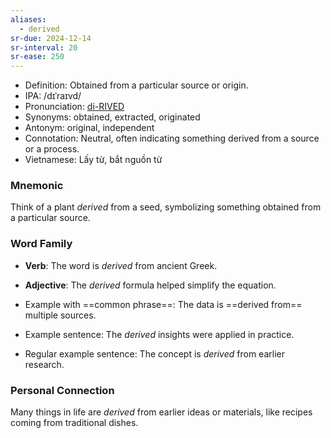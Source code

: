 ```yaml
---
aliases:
  - derived
sr-due: 2024-12-14
sr-interval: 20
sr-ease: 250
---
```

- Definition: Obtained from a particular source or origin.
- IPA: /dɪˈraɪvd/
- Pronunciation: [di-RIVED](https://www.google.com/search?q=how+to+pronounce=derived)
- Synonyms: obtained, extracted, originated
- Antonym: original, independent
- Connotation: Neutral, often indicating something derived from a source or a process.
- Vietnamese: Lấy từ, bắt nguồn từ

### Mnemonic

Think of a plant *derived* from a seed, symbolizing something obtained from a particular source.

### Word Family

- **Verb**: The word is *derived* from ancient Greek.
- **Adjective**: The *derived* formula helped simplify the equation.
  
- Example with ==common phrase==: The data is ==derived from== multiple sources.
- Example sentence: The *derived* insights were applied in practice.
- Regular example sentence: The concept is *derived* from earlier research.

### Personal Connection

Many things in life are *derived* from earlier ideas or materials, like recipes coming from traditional dishes.
